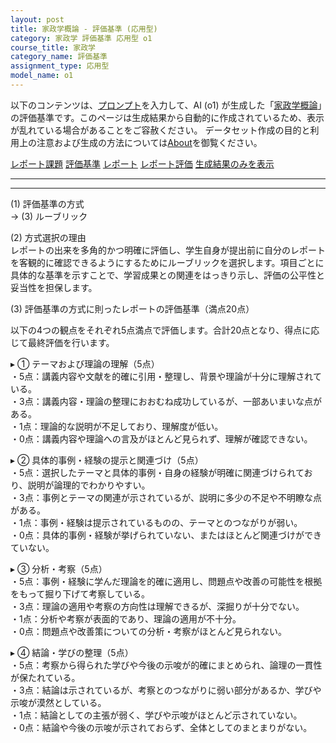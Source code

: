 ```yaml
---
layout: post
title: 家政学概論 - 評価基準 (応用型)
category: 家政学 評価基準 応用型 o1
course_title: 家政学
category_name: 評価基準
assignment_type: 応用型
model_name: o1
---
```


以下のコンテンツは、[プロンプト](https://github.com/takedatoshiyuki/synthetic_assignments/tree/main/generated/家政学/o1/prompt_評価基準-応用型.md)を入力して、AI (o1) が生成した「[家政学概論](/contents/家政学/)」の評価基準です。このページは生成結果から自動的に作成されているため、表示が乱れている場合があることをご容赦ください。
データセット作成の目的と利用上の注意および生成の方法については[About](/About)を御覧ください。

[レポート課題](../レポート課題-応用型)
[評価基準](../評価基準-応用型)
[レポート](../レポート-応用型)
[レポート評価](../レポート評価-応用型)
[生成結果のみを表示](https://github.com/takedatoshiyuki/synthetic_assignments/tree/main/generated/家政学/o1/評価基準-応用型.md)
  

***
***
  
(1) 評価基準の方式  
→ (3) ルーブリック

(2) 方式選択の理由  
レポートの出来を多角的かつ明確に評価し、学生自身が提出前に自分のレポートを客観的に確認できるようにするためにルーブリックを選択します。項目ごとに具体的な基準を示すことで、学習成果との関連をはっきり示し、評価の公平性と妥当性を担保します。

(3) 評価基準の方式に則ったレポートの評価基準（満点20点）  

以下の4つの観点をそれぞれ5点満点で評価します。合計20点となり、得点に応じて最終評価を行います。

▸ ① テーマおよび理論の理解（5点）  
・5点：講義内容や文献を的確に引用・整理し、背景や理論が十分に理解されている。  
・3点：講義内容・理論の整理におおむね成功しているが、一部あいまいな点がある。  
・1点：理論的な説明が不足しており、理解度が低い。  
・0点：講義内容や理論への言及がほとんど見られず、理解が確認できない。

▸ ② 具体的事例・経験の提示と関連づけ（5点）  
・5点：選択したテーマと具体的事例・自身の経験が明確に関連づけられており、説明が論理的でわかりやすい。  
・3点：事例とテーマの関連が示されているが、説明に多少の不足や不明瞭な点がある。  
・1点：事例・経験は提示されているものの、テーマとのつながりが弱い。  
・0点：具体的事例・経験が挙げられていない、またはほとんど関連づけができていない。

▸ ③ 分析・考察（5点）  
・5点：事例・経験に学んだ理論を的確に適用し、問題点や改善の可能性を根拠をもって掘り下げて考察している。  
・3点：理論の適用や考察の方向性は理解できるが、深掘りが十分でない。  
・1点：分析や考察が表面的であり、理論の適用が不十分。  
・0点：問題点や改善策についての分析・考察がほとんど見られない。

▸ ④ 結論・学びの整理（5点）  
・5点：考察から得られた学びや今後の示唆が的確にまとめられ、論理の一貫性が保たれている。  
・3点：結論は示されているが、考察とのつながりに弱い部分があるか、学びや示唆が漠然としている。  
・1点：結論としての主張が弱く、学びや示唆がほとんど示されていない。  
・0点：結論や今後の示唆が示されておらず、全体としてのまとまりがない。
